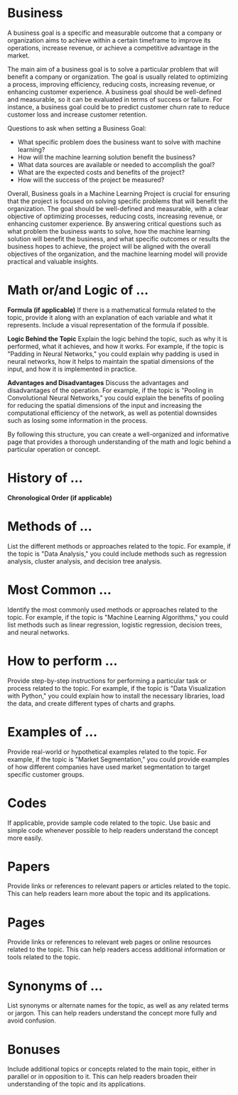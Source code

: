 # Business

A business goal is a specific and measurable outcome that a company or organization aims 
to achieve within a certain timeframe to improve its operations, increase revenue, 
or achieve a competitive advantage in the market.

The main aim of a business goal is to solve a particular problem that will benefit a company or organization. 
The goal is usually related to optimizing a process, improving efficiency, reducing costs, increasing revenue, 
or enhancing customer experience. A business goal should be well-defined and measurable, so it can be evaluated 
in terms of success or failure. For instance, a business goal could be to predict customer churn rate 
to reduce customer loss and increase customer retention.

Questions to ask when setting a Business Goal:

- What specific problem does the business want to solve with machine learning?
- How will the machine learning solution benefit the business?
- What data sources are available or needed to accomplish the goal?
- What are the expected costs and benefits of the project? 
- How will the success of the project be measured?

Overall, Business goals in a Machine Learning Project is crucial for ensuring that the project is focused on solving 
specific problems that will benefit the organization. The goal should be well-defined and measurable, 
with a clear objective of optimizing processes, reducing costs, increasing revenue, or enhancing customer experience. 
By answering critical questions such as what problem the business wants to solve, how the machine learning solution 
will benefit the business, and what specific outcomes or results the business hopes to achieve, the project will be 
aligned with the overall objectives of the organization, and the machine learning model will provide practical 
and valuable insights.

# Math or/and Logic of …

**Formula (if applicable)**
If there is a mathematical formula related to the topic, provide it along with an explanation of each variable 
and what it represents. Include a visual representation of the formula if possible.

**Logic Behind the Topic**
Explain the logic behind the topic, such as why it is performed, what it achieves, and how it works. 
For example, if the topic is "Padding in Neural Networks," you could explain why padding is used in neural networks, 
how it helps to maintain the spatial dimensions of the input, and how it is implemented in practice.

**Advantages and Disadvantages**
Discuss the advantages and disadvantages of the operation.
For example, if the topic is "Pooling in Convolutional Neural Networks," you could explain the benefits of pooling 
for reducing the spatial dimensions of the input and increasing the computational efficiency of the network, 
as well as potential downsides such as losing some information in the process.

By following this structure, you can create a well-organized and informative page that provides a 
thorough understanding of the math and logic behind a particular operation or concept.

# History of …

**Chronological Order (if applicable)**

# Methods of … 

List the different methods or approaches related to the topic. 
For example, if the topic is "Data Analysis," you could include methods 
such as regression analysis, cluster analysis, and decision tree analysis.

# Most Common …

Identify the most commonly used methods or approaches related to the topic. 
For example, if the topic is "Machine Learning Algorithms," you could list methods 
such as linear regression, logistic regression, decision trees, and neural networks.

# How to perform …

Provide step-by-step instructions for performing a particular task or process related to the topic. 
For example, if the topic is "Data Visualization with Python," you could explain how to install the necessary libraries, 
load the data, and create different types of charts and graphs.

# Examples of …

Provide real-world or hypothetical examples related to the topic. 
For example, if the topic is "Market Segmentation," you could provide examples of how different companies 
have used market segmentation to target specific customer groups.

# Codes

If applicable, provide sample code related to the topic. Use basic and simple code whenever possible to help readers 
understand the concept more easily.

# Papers

Provide links or references to relevant papers or articles related to the topic. 
This can help readers learn more about the topic and its applications.

# Pages

Provide links or references to relevant web pages or online resources related to the topic. 
This can help readers access additional information or tools related to the topic.


# Synonyms of …

List synonyms or alternate names for the topic, as well as any related terms or jargon. 
This can help readers understand the concept more fully and avoid confusion.




# Bonuses

Include additional topics or concepts related to the main topic, either in parallel or in opposition to it. 
This can help readers broaden their understanding of the topic and its applications.

